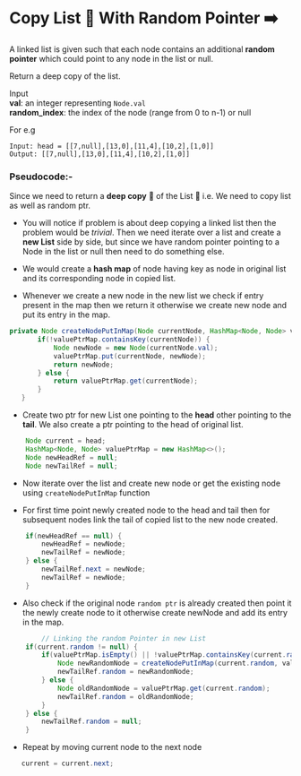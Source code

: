 # Copy List 🔗 With Random Pointer ➡️

A linked list is given such that each node contains an additional **random pointer** which could point to any node in the list or null.

Return a deep copy of the list.

Input <br/> 
**val**: an integer representing `Node.val` <br/>
**random_index**: the index of the node (range from 0 to n-1) or null

For e.g
```
Input: head = [[7,null],[13,0],[11,4],[10,2],[1,0]]
Output: [[7,null],[13,0],[11,4],[10,2],[1,0]]
```

### Pseudocode:-

Since we need to return a **deep copy** 😬 of the List 🔗 i.e. We need to copy list as well as random ptr.

- You will notice if problem is about deep copying a linked list then the problem would be *trivial*. Then we need iterate over a list and create a **new List** side by side, but since we have random pointer pointing to a Node in the list or null then need to do something else.

- We would create a **hash map** of node having key as node in original list and its corresponding node in copied list.
- Whenever we create a new node in the new list we check if entry present in the map then we return it otherwise we create new node and put its entry in the map.

 ```java
 private Node createNodePutInMap(Node currentNode, HashMap<Node, Node> valuePtrMap) {
        if(!valuePtrMap.containsKey(currentNode)) {
            Node newNode = new Node(currentNode.val);
            valuePtrMap.put(currentNode, newNode);
            return newNode;
        } else {
            return valuePtrMap.get(currentNode);
        }
    }
 ```
- Create two ptr for new List one pointing to the **head** other pointing to the **tail**. We also create a ptr pointing to the head of original list.

```java
    Node current = head;
    HashMap<Node, Node> valuePtrMap = new HashMap<>();
    Node newHeadRef = null;
    Node newTailRef = null;
```

- Now iterate over the list and create new node or get the existing node using `createNodePutInMap` function

- For first time point newly created node to the head and tail then for subsequent nodes link the tail of copied list to the new node created.

``` java
    if(newHeadRef == null) {
        newHeadRef = newNode;
        newTailRef = newNode;
    } else {
        newTailRef.next = newNode;
        newTailRef = newNode;
    }
```

- Also check if the original node `random ptr` is already created then point it the newly create node to it otherwise create newNode and add its entry in the map.

```java
        // Linking the random Pointer in new List
    if(current.random != null) {
        if(valuePtrMap.isEmpty() || !valuePtrMap.containsKey(current.random)) {
            Node newRandomNode = createNodePutInMap(current.random, valuePtrMap);
            newTailRef.random = newRandomNode;
        } else {
            Node oldRandomNode = valuePtrMap.get(current.random);
            newTailRef.random = oldRandomNode;
        }
    } else {
        newTailRef.random = null;
    }
```

- Repeat by moving current node to the next node

```java
   current = current.next;
```
